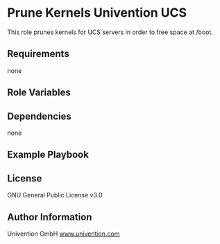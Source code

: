 Prune Kernels Univention UCS
=========

This role prunes kernels for UCS servers in order to free space at /boot.

Requirements
------------

none

Role Variables
--------------

Dependencies
------------

none

Example Playbook
----------------


License
-------

GNU General Public License v3.0

Author Information
------------------

Univention GmbH
www.univention.com
